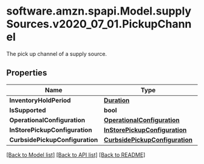 # software.amzn.spapi.Model.supplySources.v2020_07_01.PickupChannel
The pick up channel of a supply source.

## Properties

Name | Type | Description | Notes
------------ | ------------- | ------------- | -------------
**InventoryHoldPeriod** | [**Duration**](Duration.md) |  | [optional] 
**IsSupported** | **bool** |  | [optional] 
**OperationalConfiguration** | [**OperationalConfiguration**](OperationalConfiguration.md) |  | [optional] 
**InStorePickupConfiguration** | [**InStorePickupConfiguration**](InStorePickupConfiguration.md) |  | [optional] 
**CurbsidePickupConfiguration** | [**CurbsidePickupConfiguration**](CurbsidePickupConfiguration.md) |  | [optional] 

[[Back to Model list]](../README.md#documentation-for-models) [[Back to API list]](../README.md#documentation-for-api-endpoints) [[Back to README]](../README.md)

